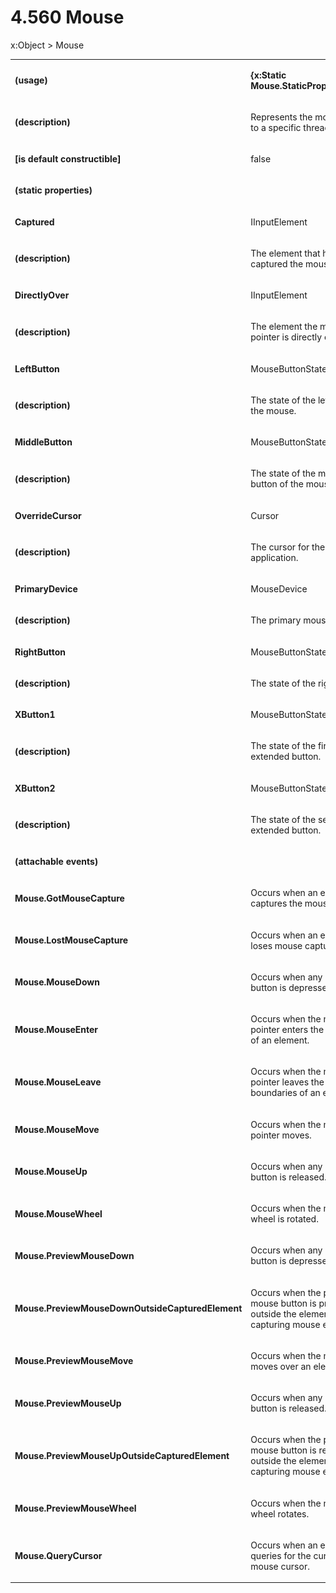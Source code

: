 <html dir="LTR" xmlns:mshelp="http://msdn.microsoft.com/mshelp" xmlns:ddue="http://ddue.schemas.microsoft.com/authoring/2003/5" xmlns:xlink="http://www.w3.org/1999/xlink" xmlns:tool="http://www.microsoft.com/tooltip"><body><input type="hidden" id="userDataCache" class="userDataStyle"><input type="hidden" id="hiddenScrollOffset"><img id="dropDownImage" style="display:none; height:0; width:0;" src="../local/drpdown.gif"><img id="dropDownHoverImage" style="display:none; height:0; width:0;" src="../local/drpdown_orange.gif"><img id="collapseImage" style="display:none; height:0; width:0;" src="../local/collapse.gif"><img id="expandImage" style="display:none; height:0; width:0;" src="../local/exp.gif"><img id="collapseAllImage" style="display:none; height:0; width:0;" src="../local/collall.gif"><img id="expandAllImage" style="display:none; height:0; width:0;" src="../local/expall.gif"><img id="copyImage" style="display:none; height:0; width:0;" src="../local/copycode.gif"><img id="copyHoverImage" style="display:none; height:0; width:0;" src="../local/copycodeHighlight.gif"><div id="header"><h1 class="heading">4.560 Mouse</h1></div><div id="mainSection"><div id="mainBody"><div id="allHistory" class="saveHistory" onsave="saveAll()" onload="loadAll()"></div>




<p xmlns:wsd="http://wsdev.schemas.microsoft.com/authoring/2008/2" xmlns:msxsl="urn:schemas-microsoft-com:xslt" xmlns:script="urn:script" xmlns:build="urn:build">
<div id="sectionSection0" class="section" name="collapseableSection"><content xmlns="http://ddue.schemas.microsoft.com/authoring/2003/5" xmlns:wsd="http://wsdev.schemas.microsoft.com/authoring/2008/2" xmlns:msxsl="urn:schemas-microsoft-com:xslt" xmlns:script="urn:script" xmlns:build="urn:build">
				</content></div><div id="sectionSection1" class="section" name="collapseableSection"><content xmlns="http://ddue.schemas.microsoft.com/authoring/2003/5" xmlns:wsd="http://wsdev.schemas.microsoft.com/authoring/2008/2" xmlns:msxsl="urn:schemas-microsoft-com:xslt" xmlns:script="urn:script" xmlns:build="urn:build">
					<p xmlns="">
						<mshelp:link keywords="ede4c53c-28c9-420a-b2bb-74ad1d6320fd" tabindex="0">x:Object</mshelp:link> &gt; Mouse</p>
					<p xmlns=""><b></b></p><table class="ProtocolAuthoredTable" xmlns=""><tr>
								<td>
									<p>
										<b>(usage)</b>
									</p>
								</td>
								<td>
									<p>
										<b>{x:Static Mouse.StaticPropertyName}</b>
									</p>
								</td>
							</tr><tr>
							<td>
								<p>
									<b>(description)</b>
								</p>
							</td>
							<td>
								<p>Represents the mouse device to a specific thread.</p>
							</td>
						</tr><tr>
							<td>
								<p>
									<b>[is default constructible]</b>
								</p>
							</td>
							<td>
								<p>false</p>
							</td>
						</tr><tr>
							<td>
								<p>
									<b>(static properties)</b>
								</p>
							</td>
							<td>
							</td>
						</tr><tr>
							<td>
								<p>
									<b>Captured</b>
								</p>
							</td>
							<td>
								<p>
									<mshelp:link keywords="c1b80d87-0aaa-416b-b1fc-d13cf0ea5c1e" tabindex="0">IInputElement</mshelp:link>
								</p>
							</td>
						</tr><tr>
							<td>
								<p>
									<b>(description)</b>
								</p>
							</td>
							<td>
								<p>The element that has captured the mouse.</p>
							</td>
						</tr><tr>
							<td>
								<p>
									<b>DirectlyOver</b>
								</p>
							</td>
							<td>
								<p>
									<mshelp:link keywords="c1b80d87-0aaa-416b-b1fc-d13cf0ea5c1e" tabindex="0">IInputElement</mshelp:link>
								</p>
							</td>
						</tr><tr>
							<td>
								<p>
									<b>(description)</b>
								</p>
							</td>
							<td>
								<p>The element the mouse pointer is directly over.</p>
							</td>
						</tr><tr>
							<td>
								<p>
									<b>LeftButton</b>
								</p>
							</td>
							<td>
								<p>
									<mshelp:link keywords="14fcf55f-12b4-4b39-9fe5-d4e544e3cde9" tabindex="0">MouseButtonState</mshelp:link>
								</p>
							</td>
						</tr><tr>
							<td>
								<p>
									<b>(description)</b>
								</p>
							</td>
							<td>
								<p>The state of the left button of the mouse.</p>
							</td>
						</tr><tr>
							<td>
								<p>
									<b>MiddleButton</b>
								</p>
							</td>
							<td>
								<p>
									<mshelp:link keywords="14fcf55f-12b4-4b39-9fe5-d4e544e3cde9" tabindex="0">MouseButtonState</mshelp:link>
								</p>
							</td>
						</tr><tr>
							<td>
								<p>
									<b>(description)</b>
								</p>
							</td>
							<td>
								<p>The state of the middle button of the mouse.</p>
							</td>
						</tr><tr>
							<td>
								<p>
									<b>OverrideCursor</b>
								</p>
							</td>
							<td>
								<p>
									<mshelp:link keywords="fb3f4ac8-c2f3-4775-b9c2-96040c766be5" tabindex="0">Cursor</mshelp:link>
								</p>
							</td>
						</tr><tr>
							<td>
								<p>
									<b>(description)</b>
								</p>
							</td>
							<td>
								<p>The cursor for the entire application.</p>
							</td>
						</tr><tr>
							<td>
								<p>
									<b>PrimaryDevice</b>
								</p>
							</td>
							<td>
								<p>MouseDevice</p>
							</td>
						</tr><tr>
							<td>
								<p>
									<b>(description)</b>
								</p>
							</td>
							<td>
								<p>The primary mouse device.</p>
							</td>
						</tr><tr>
							<td>
								<p>
									<b>RightButton</b>
								</p>
							</td>
							<td>
								<p>
									<mshelp:link keywords="14fcf55f-12b4-4b39-9fe5-d4e544e3cde9" tabindex="0">MouseButtonState</mshelp:link>
								</p>
							</td>
						</tr><tr>
							<td>
								<p>
									<b>(description)</b>
								</p>
							</td>
							<td>
								<p>The state of the right button.</p>
							</td>
						</tr><tr>
							<td>
								<p>
									<b>XButton1</b>
								</p>
							</td>
							<td>
								<p>
									<mshelp:link keywords="14fcf55f-12b4-4b39-9fe5-d4e544e3cde9" tabindex="0">MouseButtonState</mshelp:link>
								</p>
							</td>
						</tr><tr>
							<td>
								<p>
									<b>(description)</b>
								</p>
							</td>
							<td>
								<p>The state of the first extended button.</p>
							</td>
						</tr><tr>
							<td>
								<p>
									<b>XButton2</b>
								</p>
							</td>
							<td>
								<p>
									<mshelp:link keywords="14fcf55f-12b4-4b39-9fe5-d4e544e3cde9" tabindex="0">MouseButtonState</mshelp:link>
								</p>
							</td>
						</tr><tr>
							<td>
								<p>
									<b>(description)</b>
								</p>
							</td>
							<td>
								<p>The state of the second extended button.</p>
							</td>
						</tr><tr>
							<td>
								<p>
									<b>(attachable events)</b>
								</p>
							</td>
							<td>
							</td>
						</tr><tr>
							<td>
								<p>
									<b>Mouse.GotMouseCapture</b>
								</p>
							</td>
							<td>
								<p>Occurs when an element captures the mouse.</p>
							</td>
						</tr><tr>
							<td>
								<p>
									<b>Mouse.LostMouseCapture</b>
								</p>
							</td>
							<td>
								<p>Occurs when an element loses mouse capture.</p>
							</td>
						</tr><tr>
							<td>
								<p>
									<b>Mouse.MouseDown</b>
								</p>
							</td>
							<td>
								<p>Occurs when any mouse button is depressed.</p>
							</td>
						</tr><tr>
							<td>
								<p>
									<b>Mouse.MouseEnter</b>
								</p>
							</td>
							<td>
								<p>Occurs when the mouse pointer enters the boundaries of an element.</p>
							</td>
						</tr><tr>
							<td>
								<p>
									<b>Mouse.MouseLeave</b>
								</p>
							</td>
							<td>
								<p>Occurs when the mouse pointer leaves the boundaries of an element.</p>
							</td>
						</tr><tr>
							<td>
								<p>
									<b>Mouse.MouseMove</b>
								</p>
							</td>
							<td>
								<p>Occurs when the mouse pointer moves.</p>
							</td>
						</tr><tr>
							<td>
								<p>
									<b>Mouse.MouseUp</b>
								</p>
							</td>
							<td>
								<p>Occurs when any mouse button is released.</p>
							</td>
						</tr><tr>
							<td>
								<p>
									<b>Mouse.MouseWheel</b>
								</p>
							</td>
							<td>
								<p>Occurs when the mouse wheel is rotated.</p>
							</td>
						</tr><tr>
							<td>
								<p>
									<b>Mouse.PreviewMouseDown</b>
								</p>
							</td>
							<td>
								<p>Occurs when any mouse button is depressed.</p>
							</td>
						</tr><tr>
							<td>
								<p>
									<b>Mouse.PreviewMouseDownOutsideCapturedElement</b>
								</p>
							</td>
							<td>
								<p>Occurs when the primary mouse button is pressed outside the element that is capturing mouse events.</p>
							</td>
						</tr><tr>
							<td>
								<p>
									<b>Mouse.PreviewMouseMove</b>
								</p>
							</td>
							<td>
								<p>Occurs when the mouse moves over an element.</p>
							</td>
						</tr><tr>
							<td>
								<p>
									<b>Mouse.PreviewMouseUp</b>
								</p>
							</td>
							<td>
								<p>Occurs when any mouse button is released.</p>
							</td>
						</tr><tr>
							<td>
								<p>
									<b>Mouse.PreviewMouseUpOutsideCapturedElement</b>
								</p>
							</td>
							<td>
								<p>Occurs when the primary mouse button is released outside the element that is capturing mouse events.</p>
							</td>
						</tr><tr>
							<td>
								<p>
									<b>Mouse.PreviewMouseWheel</b>
								</p>
							</td>
							<td>
								<p>Occurs when the mouse wheel rotates.</p>
							</td>
						</tr><tr>
							<td>
								<p>
									<b>Mouse.QueryCursor</b>
								</p>
							</td>
							<td>
								<p>Occurs when an element queries for the current mouse cursor.</p>
							</td>
						</tr></table>
				</content></div><!--[if gte IE 5]>
			<tool:tip element="languageFilterToolTip" avoidmouse="false"/>
		<![endif]--></div><a name="feedback"></a><span></span></div></body></html>